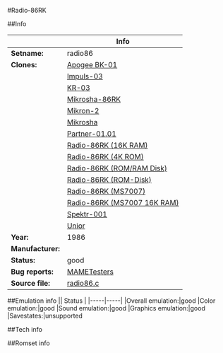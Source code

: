 #Radio-86RK

##Info

||Info|
|-----|-----|
|**Setname:**|radio86
|**Clones:**|[Apogee BK-01](apogee.md)
||[Impuls-03](impuls03.md)
||[KR-03](kr03.md)
||[Mikrosha-86RK](m86rk.md)
||[Mikron-2](mikron2.md)
||[Mikrosha](mikrosha.md)
||[Partner-01.01](partner.md)
||[Radio-86RK (16K RAM)](radio16.md)
||[Radio-86RK (4K ROM)](radio4k.md)
||[Radio-86RK (ROM/RAM Disk)](radioram.md)
||[Radio-86RK (ROM-Disk)](radiorom.md)
||[Radio-86RK (MS7007)](rk7007.md)
||[Radio-86RK (MS7007 16K RAM)](rk700716.md)
||[Spektr-001](spektr01.md)
||[Unior](unior.md)
|**Year:**|1986
|**Manufacturer:**|<unknown>
|**Status:**|good
|**Bug reports:**|[MAMETesters](http://mametesters.org/view_all_set.php?type=1&temporary=y&search=radio86.c)
|**Source file:**|[radio86.c](https://github.com/mamedev/mame/blob/master/src/mess/drivers/radio86.c)

##Emulation info
|| Status |
|-----|-----|
|Overall emulation:|good
|Color emulation:|good
|Sound emulation:|good
|Graphics emulation:|good
|Savestates:|unsupported

##Tech info

##Romset info

<!--- START OF EDITED COMMENT DO NOT TOUCH TEXT ABOVE-->
